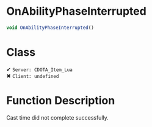 # OnAbilityPhaseInterrupted
```js
void OnAbilityPhaseInterrupted()
```
# Class
✔ `Server: CDOTA_Item_Lua`  
✖ `Client: undefined`  

# Function Description
Cast time did not complete successfully.
